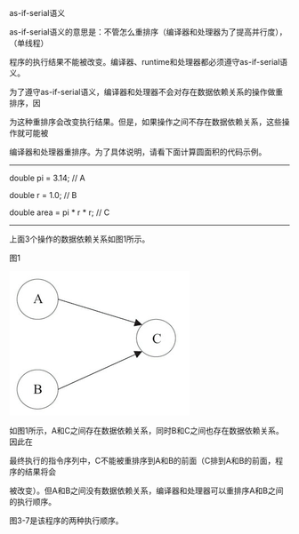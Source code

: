 as-if-serial语义

as-if-serial语义的意思是：不管怎么重排序（编译器和处理器为了提高并行度），（单线程）

程序的执行结果不能被改变。编译器、runtime和处理器都必须遵守as-if-serial语义。

为了遵守as-if-serial语义，编译器和处理器不会对存在数据依赖关系的操作做重排序，因

为这种重排序会改变执行结果。但是，如果操作之间不存在数据依赖关系，这些操作就可能被

编译器和处理器重排序。为了具体说明，请看下面计算圆面积的代码示例。

---

double pi = 3.14; // A

double r = 1.0; // B

double area = pi \* r \* r; // C

---

上面3个操作的数据依赖关系如图1所示。

图1 

![](/assets/import-serial-1.png)



如图1所示，A和C之间存在数据依赖关系，同时B和C之间也存在数据依赖关系。因此在

最终执行的指令序列中，C不能被重排序到A和B的前面（C排到A和B的前面，程序的结果将会

被改变）。但A和B之间没有数据依赖关系，编译器和处理器可以重排序A和B之间的执行顺序。

图3-7是该程序的两种执行顺序。

